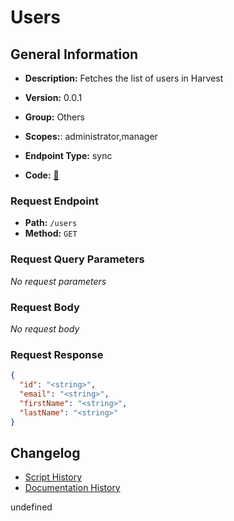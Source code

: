 # Users

## General Information
- **Description:** Fetches the list of users in Harvest

- **Version:** 0.0.1
- **Group:** Others
- **Scopes:**: administrator,manager
- **Endpoint Type:** sync
- **Code:** [🔗](https://github.com/NangoHQ/integration-templates/tree/main/integrations/harvest/syncs/users.ts)

### Request Endpoint

- **Path:** `/users`
- **Method:** `GET`

### Request Query Parameters

_No request parameters_

### Request Body

_No request body_

### Request Response

```json
{
  "id": "<string>",
  "email": "<string>",
  "firstName": "<string>",
  "lastName": "<string>"
}
```

## Changelog


- [Script History](https://github.com/NangoHQ/integration-templates/commits/main/integrations/harvest/syncs/users.ts)
- [Documentation History](https://github.com/NangoHQ/integration-templates/commits/main/integrations/harvest/syncs/users.md)

<!-- END  GENERATED CONTENT -->

undefined